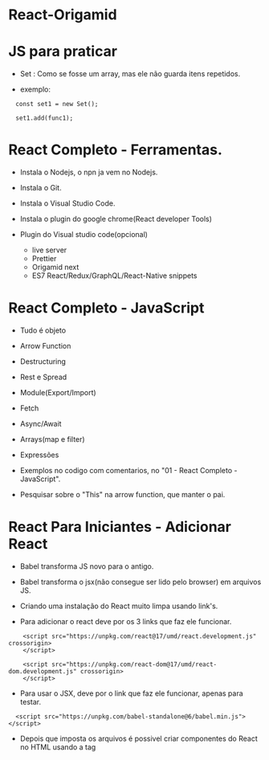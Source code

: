 # React-Origamid

# JS para praticar

  - Set : Como se fosse um array, mas ele não guarda itens repetidos.

  - exemplo:

  <blockquete>

      const set1 = new Set();

      set1.add(func1);

  </blockquete>

# React Completo - Ferramentas.

  - Instala o Nodejs, o npn ja vem no Nodejs.
  - Instala o Git.
  - Instala o Visual Studio Code.
  - Instala o plugin do google chrome(React developer Tools)

  - Plugin do Visual studio code(opcional)
    - live server
    - Prettier
    - Origamid next
    - ES7 React/Redux/GraphQL/React-Native snippets

# React Completo - JavaScript

 - Tudo é objeto
 - Arrow Function
 - Destructuring
 - Rest e Spread
 - Module(Export/Import)
 - Fetch
 - Async/Await
 - Arrays(map e filter)
 - Expressões

 - Exemplos no codigo com comentarios, no "01 - React Completo - JavaScript".

 - Pesquisar sobre o "This" na arrow function, que manter o pai.


# React Para Iniciantes - Adicionar React

 - Babel transforma JS novo para o antigo.

 - Babel transforma o jsx(não consegue ser lido pelo browser) em arquivos JS.

 - Criando uma instalação do React muito limpa usando link's.

 - Para adicionar o react deve por os 3 links que faz ele funcionar.

 <blockquete>

        <script src="https://unpkg.com/react@17/umd/react.development.js" crossorigin>
        </script>

        <script src="https://unpkg.com/react-dom@17/umd/react-dom.development.js" crossorigin>
        </script>

 </blockquete>

 - Para usar o JSX, deve por o link que faz ele funcionar, apenas para testar.

 <blockquete>

      <script src="https://unpkg.com/babel-standalone@6/babel.min.js"></script>

 </blockquete>

 - Depois que imposta os arquivos é possivel criar componentes do React no HTML usando a tag <script>.

 <blockquete>

    <div id="root">
      Exemplo 01
    </div>

    <script type="text/babel">
      
      //Componente de botão.
      function Button01() {
        const [total, setTotal] = React.useState(0);
        return <button onClick={() => setTotal(total + 1)}>Adicionar {total}</button>
      }

      // Componente principal
      function App(){

        return <div>
            <h1>Aplicativo React</h1>
            <Button01 />
            <Button01 />
          </div>;
      }

      ReactDOM.render(<App />, document.getElementById('root'));

    <script>

 </blockquete>

 - O "ReactDOM" usa o método "render" para renderizar o componente principal, no HTML que tem o id "root", isso funciona por causa do Babel.

 - Dentro do componente principal é chamado o componente Button01, que é um componente funcional.

# React Para Iniciantes - React Básico.

 - Testando a converção do babel nesse site:

  https://babeljs.io

 ### Colocando um component funcional dentro do outro.

 - Apenas chama a tag do componente existente.

<blockquete>

          class Button extends React.Component {
            render() {
              return <button className="btn">Comprar Agora</button>
            };
          }

          // Component Titulo
          const Titulo = () => {
            const numero = Math.random() * 1000;

            return <h1>Meu Titulo {numero}</h1>
          }

          // arrowFunction
          const App2 = () => {
            return <div>Meu App2

              <Titulo />
              <br />
              <Button />
              <br />
              <div>
                compre aqui também.(reultilizando o botão)
                <Button />
              </div>
            </div>
          }

</blockquete>

 ### Trabalhando com eventos.

 - Cria um component, dentro dele uma função que recebe evento.
 - Retorna uma div com botão que tem evento de "onClick".
 - E aplica dentro do evento com chaves, o nome da função.

<blockquete>

        const Produtos = () => {
          function handleClick(event) {
            alert('Comprou: ' + event.target.innerText);
          }

          return (
            <div>
              <button onClick={handleClick}>Camisa</button>
              <button onClick={handleClick}>Bermuda</button>
            </div>
          );
        };

        const Main2 = () => {
          return <div>

            <h3>React Evento</h3>
            <Produtos />

          </div>
        }

        ReactDOM.render(<Main2 />, document.getElementById('appEvent'));

</blockquete>

 ### Hooks

 - Sempre retorne algo, nem que seja null.
 - Bota os () no returne para poder quebrar linha.
 - Sempre tenha uma div pai para todos os elementos do DOM.

 - Tem que por a função "setContador" dentro de outra função, se não gera um loot infinito.
 - é preciso desestruturar o React.useState(0), para manipular os valores dele.

<blockquete>

      const Compras = () => {

          const [contador, setContador] = React.useState(0);
          function comprar() {
            setContador(contador + 1);
          }


          return (
            <div>
              <p>Total: {contador}</p>
              <p>Preço: R$ {contador * 250}</p>
              <button onClick={comprar}>Comprar</button>
            </div>
          )
      };


      const Main3 = () => {
        return <div>

          <h3>React Hook</h3>
          <Compras />

        </div>
      }

</blockquete>

# React Para Iniciantes - React vs JS puro

 - JS

<blockquete>

      <div id="app-javascript">
        <p>Total: <span id="total"></span></p>
        <p>Preço: R$ <span id="preco"></span></p>
        <button id="button">Comprar</button>
      </div>

      <script type="application/javascript">
        const button = document.getElementById('button');
        const total = document.getElementById('total');
        const preco = document.getElementById('preco');

        let contador = 1;

        function atualizarValores(contador) {
          total.innerText = contador;
          preco.innerText = contador * 250;
        }
        atualizarValores(contador);

        function handleClick() {
          contador = contador + 1;
          atualizarValores(contador + 1);
        }

        button.addEventListener('click', handleClick);
      </script>

</blockquete>

 - React

<blockquete>

      <div id="app-react"></div>

      <script type="text/babel">
        const Comprar = () => {
          const [contador, setContador] = React.useState(1);

          return (
            <div>
              <p>Total: {contador}</p>
              <p>Preço: R$ {contador * 250}</p>
              <button onClick={() => setContador(contador + 1)}>Comprar</button>
            </div>
          );
        };

        ReactDOM.render(<Comprar />, document.getElementById('app-react'));
      </script>

</blockquete>

# React Para Iniciantes - Ferramentas de Automação

 - Nunca que em uma aplicação de produção ira usar link do React nem do Babel.

 ### Bundle

  - Agrupa o codigo do aplicativo.
  - Permite definirmos os componentes em diferentes arquivos para melhor organização.
  - Facilita a importação de código externo e instalado via NPM
  - Outros tipos de Bundle: ESBuild, Rollup, Parcel, Turbopack, Webpack.
  - WebPack: https://webpack.js.org/, mais lento e mais famoso, o mais rapido é ESBuild.

 ### Transpiler
 
  - Transforma o JSX(return < div></ div>) em função de React(React.createElement()).
  - Transforma JavaScript novo 'const' em JavaScript antigo 'var'.
  - Babel, SWC, ESBuild.

 ### webpack Mínimo (instalando o basico para um projeto React)

  - Iniciar um pacote npm na pasta do seu aplicativo

<blockquete>

    npm init -y

</blockquete>

 - Depois disso cria um arquivo HTML, inicia a estrutura de html5.

<blockquete>

    <!DOCTYPE html>
    <html lang="pt-BR">
    <head>
        <meta charset="UTF-8">
        <meta name="viewport" content="width=device-width, initial-scale=1.0">
        <title>React</title>
    </head>
    <body>
        <div id="root">

        </div>
        <script src="/main.js"></script>
    </body>
    </html>

</blockquete>

 - Instala o ESBuild

<blockquete>

    npm install esbuild

</blockquete>

 - Cola os script no arquivo package.json.
 - OBS: o exemplo antigo é feito com webpack.

<blockquete>

    "scripts": {
    "start": "esbuild --bundle src/main.jsx --outfile=main.js --servedir=./ --watch",
    "build": "esbuild --bundle src/main.jsx --outfile=main.js"
    },

</blockquete>

 - Cria a pasta de entrada "src" e cria o arquivo main.js.
 - No arquivo main.js, bota um "console.log("teste");"
 - Pode testar usando o comando "npm start", consulta no caminho: "http://127.0.0.1:8000/".
 - Cria um arquivo chamado "somar.js". 

 - Executa o codigo "npm run build".
 - Ele gera um arquivo chamado main.js.

 ### Segundo teste o arquivo main é um "main.jsx".
  
  - Executa o npm run build.  

 ### Instalando o React e React-dom. 
 
<blockquete>

      npm install react react-dom

</blockquete>

 - No arquivo main.jsx, cole o codigo.

<blockquete>

    import ReactDOM from 'react-dom/client';
    import React from 'react';
    import App from './App';

    ReactDOM.createRoot(document.getElementById('root')).render(<App />);

</blockquete>

 - Cria o arquivo "App.jsx" e bota o conteudo:
 
<blockquete>

    import React from 'react';

    const App = () => {
      return <a href="https://www.origamid.com">Origamid</a>;
    };

    export default App;

</blockquete>

 - Inicie o desenvolvimento com:

<blockquete>

      npm start

</blockquete>

  - Crie a build final com

<blockquete>

      npm run build
      
</blockquete>


 - OBS: Essa forma é limpa, porem estária faltand outras configurações que daria muito trabalho.


# React Para Iniciantes - Ferramenta Front End (A melhor forma de criar um projeto React)[Vite].

  - Vite: Cria um ambiente de desenvolvimento já configurado e otimizado para a criação de aplicativos com React.
  - OBS: muito melhor que "npx create-react-app", "npx create-react-app" usa webpack que é muito lento.
  - https://vitejs.dev/
  - Na pasta que deseja instalar:
  
<blockquete>

    npm create vite@latest .
    npm install
      
</blockquete>

 - Inicia o desenvolvimento

<blockquete>

    npm run dev

</blockquete>

 - Cria a build final

<blockquete>

    npm run build

</blockquete>

 - Arquivos minimos necessario:

 - https://www.origamid.com/slide/react-completo/#/0205-ferramenta-front-end/3

# React Para Iniciantes - Ambiente Curso

 - remove os arquivos que não for usar, deixa apenas o index.js e App.js

 - na pasta public, no arquivo index.html, bota um css.

<blockquete>

    https://www.origamid.com/slide/react-completo/#/0206-ambiente-do-curso/3

</blockquete>

 - O modo estrito do React permite pegarmos alguns bugs no desenvolvimento.
 
<blockquete>

    ReactDOM.createRoot(document.getElementById('root')).render(
      <React.StrictMode>
        <App />
      </React.StrictMode>,
    );

</blockquete>

 - Durante o curso você verá eu utilizando .js em arquivos jsx, o create-react-app permitia isso, porém o Vite não permite.

 - Então todo arquivo novo que você criar, use .jsx.

 - index.js > main.jsx

# React Para Iniciantes - JSX 1

 - Siginificado: Java script estendio, ou js XML, da novas funcionabilidade, permite usado o html ou xml no js, depois o babel converte para função js.

 - Exemplo: https://www.origamid.com/slide/react-completo/#/0207-jsx/1

 - Atributos: 
  - No HTML do React, o nome "class" é trocado para "className" para fazer referencia ao atributo class de css.
  - E o nome "for" foi trocado para "htmlFor".
  - Podemos envolver o nosso DOM no <React.Fragment>, ao inves de por em uma div.
  - ou está usando o "<></>", também é aceito para envolver o DOM.
  - camelCase nos atributos com nomes compostos do HTML do React.

 ### Funções no JS no HTML.

 - Exemplos:

<blockquete>

        import React from 'react';

        const App = () => {
          const nome = 'Lincoln';
          const ativo = false;
          const random = Math.random();
          const titulo = <h1>Esse é um titulo</h1>;

          function mostrarNome(param) {
            return 'Executando uma função: ' + param;
          }

          const carro = {
            marca: 'Ford',
            rodas: '4',
          };

          const estiloH1 = {
            color: 'blue',
            fontSize: '20px',
            fontFamily: 'Helvetica',
          };

          return (
            <>
              {titulo}
              <label htmlFor="nome">Nome</label>
              <input type="text" id="nome" />
              <p>{nome}</p>
              <p>numero aleatorio, vezes dois, dividido por um: {(random * 2) / 1}</p>
              <div className={ativo ? 'ativo' : 'inativo'}>Exibir</div>
              <br />

              <p>{mostrarNome('Parametro')}</p>

              <p>Função Js: {new Date().getFullYear()}</p>

              <p>Objeto: {carro.marca}</p>
              <p>{carro.rodas}</p>

              <h1 style={estiloH1}>Empresa</h1>
              <p style={{ color: 'green' }}>Sempre aberta</p>
            </>
          );
        };

        export default App;

</blockquete>

# React Para Iniciantes - JSX 2 (Rodando no 06 - React Para Iniciantes)[Exercicio]

- O JSX irá listar cada um dos itens da array. Ele não irá separar ou colocar vírgula, é você que deve modificar a array para o resultado desejado.

- Cada item do array precisa de uma key.

- o Map ajuda muito a trabalhar com array no JSX

- exemplo:

<blockquete>

      const JsxArray = () => {
        const produtos = ['Notebook', 'Smartphone', 'Tablet'];

        const livros = [
          { nome: 'A Game of Thrones', ano: 1996 },
          { nome: 'A Clash of Kings', ano: 1998 },
          { nome: 'A Storm of Swords', ano: 2000 },
        ];

        const produtosEX = [
          {
            id: 1,
            nome: 'Smartphone',
            preco: 'R$ 2000',
            cores: ['#29d8d5', '#252a34', '#fc3766'],
          },
          {
            id: 2,
            nome: 'Notebook',
            preco: 'R$ 3000',
            cores: ['#ffd045', '#d4394b', '#f37c59'],
          },
          {
            id: 3,
            nome: 'Tablet',
            preco: 'R$ 1500',
            cores: ['#365069', '#47c1c8', '#f95786'],
          },
        ];

        const mario = {
          cliente: 'Mario',
          idade: 31,
          compras: [
            { nome: 'Notebook', preco: 'R$ 2500' },
            { nome: 'Geladeira', preco: 'R$ 3000' },
            { nome: 'smarthphone', preco: 'R$ 1500' },
            { nome: 'Guitarra', preco: 'R$ 3500' },
          ],
          ativa: false,
        };
        const karina = {
          cliente: 'Karina',
          idade: 22,
          compras: [
            { nome: 'Notebook', preco: 'R$ 2500' },
            { nome: 'Geladeira', preco: 'R$ 3000' },
          ],
          ativa: true,
        };

        const dados = mario;
        const total = dados.compras
          .map((item) => Number(item.preco.replace('R$ ', '')))
          .reduce((a, b) => a + b);

        return (
          <>
            <h1> Estudo dos Array no JSX </h1>
            <p>{produtos}</p>

            <h4>Tratando o array com .map()</h4>
            <ul>
              {produtos.map((p) => (
                <li key={p}>{p}</li>
              ))}
            </ul>
            <br />
            <h4>Tratando array de objetos</h4>
            <ul>
              {livros
                .filter((livro) => livro.ano >= 1998)
                .map((livro) => (
                  <li key={livro.nome}>
                    {livro.nome}, {livro.ano}
                  </li>
                ))}
            </ul>
            <br />
            <h4>Exercicio</h4>
            <ul>
              {produtosEX
                .filter((p) => Number(p.preco.replace('R$ ', '')) > 1500)
                .map((p) => (
                  <div key={p.id}>
                    <h3>Item:{p.nome}</h3>
                    <p>Preço:{p.preco}</p>
                    <ul>
                      {p.cores.map((cor) => (
                        <li
                          key={cor}
                          style={{ backgroundColor: cor, color: 'white' }}
                        >
                          {cor}
                        </li>
                      ))}
                    </ul>
                  </div>
                ))}
            </ul>
            <br />
            <h4>Exercicio2</h4>
            <div>
              <p>Nome: {dados.cliente}</p>
              <p>Idade: {dados.idade}</p>
              <p>
                Sitação:{' '}
                <span style={{ color: dados.ativa ? 'green' : 'red' }}>
                  {dados.ativa ? 'Ativa' : 'Inativa'}
                </span>
              </p>
              <p>Total: R$ {total}</p>
              {total > 10000 && <p>'Você está gastando muito'</p>}
            </div>
          </>
        );
      };

</blockquete>

 - map: transforma uma lista em outra coisa.
 - Number: converte o tipo string no tipo numero.
 - replace: troca o primeiro valor, pelo segundo valor.
 - reduce: passa um callback(uma função), com 2 parametros, o valor anterior, e o valor atual, e executa calculo com eles.
 - Pode usar o && no lugar do ternario caso queira exibir uma string dinamicamente.

# React Para Iniciantes - JSX Arrays 1

 - O JSX irá listar cada um dos itens da array. Ele não irá separar ou colocar vírgula, é você que deve modificar a array para o resultado desejado.

<blockquete>

    const App = () => {
      const produtos = ['Notebook', 'Smartphone', 'Tablet'];

      return <p>{produtos}</p>;
    };

</blockquete>

 - O JSX necessita de uma key única para cada elemento da Array. https://reactjs.org/docs/lists-and-keys.html

<blockquete>

    const App = () => {
      const empresas = [<li key="e1">Apple</li>, <li key="e2">Google</li>];

      return <ul>{empresas}</ul>;
    };

</blockquete>

 - Map: É comum usarmos o map direto na array como uma expressão, retornando um elemento para cada item novo da Array.
 
<blockquete>

    const App = () => {
      const filmes = ['Before Sunrise', 'Before Sunset', 'Before Midnight'];

      return (
        <ul>
          {filmes.map((filme) => (
            <li key={filme}>{filme}</li>
          ))}
        </ul>
      );
    };

</blockquete>

 - Array de Objetos

<blockquete>

    const App = () => {
      const livros = [
        { nome: 'A Game of Thrones', ano: 1996 },
        { nome: 'A Clash of Kings', ano: 1998 },
        { nome: 'A Storm of Swords', ano: 2000 },
      ];

      return (
        <ul>
          {livros
            .filter((livro) => livro.ano >= 1998)
            .map((livro) => (
              <li key={livro.nome}>
                {livro.nome}, {livro.ano}
              </li>
            ))}
        </ul>
      );
    };
    
</blockquete>

- Pode desestruturar o objeto, ficaria assim:

<blockquete>

    <ul>
        {livros
          .filter((livro) => livro.ano >= 1998)
          .map(({nome, ano}) => (
          <li key={nome}>
            {nome}, {ano}
          </li>
        ))}
    </ul>

</blockquete>

 - Exercicio:

<blockquete>

      const produtos = [
        {
          id: 1,
          nome: 'Smartphone',
          preco: 'R$ 2000',
          cores: ['#29d8d5', '#252a34', '#fc3766'],
        },
        {
          id: 2,
          nome: 'Notebook',
          preco: 'R$ 3000',
          cores: ['#ffd045', '#d4394b', '#f37c59'],
        },
        {
          id: 3,
          nome: 'Tablet',
          preco: 'R$ 1500',
          cores: ['#365069', '#47c1c8', '#f95786'],
        },
      ];

      const App = () => {
        return (
          <section>
            {produtos
              .filter((produto) => Number(produto.preco.replace('R$ ', '')) > 1500)
              .map((produto) => (
                <div key={produto.id}>
                  <h1>{produto.nome}</h1>
                  <p>Preço: {produto.preco}</p>
                  <ul>
                    {produto.cores.map((cor) => (
                      <li key={cor} style={{ backgroundColor: cor, color: 'white' }}>
                        {cor}
                      </li>
                    ))}
                  </ul>
                </div>
              ))}
          </section>
        );
      };

</blockquete>

# React Para Iniciantes - Eventos

 - Guardar o estado do DOM não é o mais indicado, veremos mais tarde como fazer isso com Hooks.

 - Eventos no window/document ou qualquer elemento fora do React, devem ser adicionados com JavaScript normalmente, usando o addEventListener.

 - Esse tipo de evento será adicionado com o hook useEffect.]

 - Lista de eventos: https://reactjs.org/docs/events.html


 - Podemos atribuir eventos diretamente aos elementos JSX como um atributo. Os eventos são sintáticos, ou seja, são criados pelo próprio React porém seguindo as especificações da W3C (e funcionam igualmente nos diversos browsers que o React suporta).

<blockquete>

    const App = () => {
      function handleClick(event) {
        alert('Comprou: ' + event.target.innerText);
      }

      return (
        <div>
          <button onClick={handleClick}>Camisa</button>
          <button onClick={handleClick}>Bermuda</button>
        </div>
      );
    };

</blockquete>

 - Eventos no window/document ou qualquer elemento fora do React, devem ser adicionados com JavaScript normalmente, usando o addEventListener.

<blockquete>

      const App = () => {
        function handleScroll(event) {
          console.log(event);
        }
        window.addEventListener('scroll', handleScroll);

        return <div style={{ height: '200vw' }}>Div</div>;
      };

</blockquete>


# React Para Iniciantes - Componentes

 - O ideal é dividir o aplicativo em pequenos componentes para facilitar a manutenção do mesmo. Iremos trabalhar durante o curso com os chamos componentes funcionais.

 - Não existe limite para a composição de componentes, eles podem ser desde componentes gerais como Header e Footer, até micro componentes como Input e Button.

 - Um componente deve sempre retornar algo. O retorno pode ser qualquer tipo de dado aceitado pelo JSX (string, array, um elemento JSX, null e etc).

 - Um componente deve sempre retornar um elemento único no return. Caso você deseje retornar mais de um elemento, envolva os mesmos em uma div ou dentro do <React.Fragment></React.Fragment> ou <></>

# React Para Iniciantes - Propriedades

 - Assim como uma função pode receber argumentos, podemos também passar argumentos aos componentes. Esses são conhecidos como propriedades ou props.
 
<blockquete>

      const Titulo = (props) => {
        return <h1>{props.texto}</h1>;
      };

      const App = () => {
        return (
          <section>
            <Titulo texto="Meu Primeiro Título" />
            <Titulo texto="Meu Segundo Título" />
          </section>
        );
      };

</blockquete>

 - Podemos passar quantas propriedades quisermos.

<blockquete>

      const Titulo = ({ cor, texto }) => {
        return <h1 style={{ color: cor }}>{texto}</h1>;
      };

      const App = () => {
        return (
          <section>
            <Titulo texto="Meu Primeiro Título" cor="blue" />
            <Titulo texto="Meu Segundo Título" cor="red" />
          </section>
        );
      };

</blockquete>

 - É comum desestruturarmos as propriedades.

<blockquete>

    const Titulo = ({ cor, texto }) => {
      return <h1 style={{ color: cor }}>{texto}</h1>;
    };

    const App = () => {
      return (
        <section>
          <Titulo texto="Meu Primeiro Título" cor="blue" />
          <Titulo texto="Meu Segundo Título" cor="red" />
        </section>
      );
    };

</blockquete>

 - Se utilizarmos o componente abrindo e fechando o mesmo, o conteúdo interno deste será acessado através da propriedade children.

<blockquete>

    const Titulo = (props) => {
      return <h1>{props.children}</h1>;
    };

    const App = () => {
      return (
        <section>
          <Titulo>Meu Primeiro Título</Titulo>
          <Titulo>
            <p>Título 2</p>
            <p>Título 3</p>
          </Titulo>
        </section>
      );
    };

</blockquete>

 - Usamos o rest e spread quando não sabemos todas as propriedades que um componente pode receber.

 - O que não foi difinido ele joga a propriedade naturalmente, usando o "...props".

<blockquete>

    import React from 'react';

    const Input = ({ label, id, ...props }) => {
      return (
        <div>
          <label htmlFor={id}>{label}</label>
          <input id={id} type="text" {...props} />
        </div>
      );
    };

    export default Input;

</blockquete>

 - Na chamada do component, caso passe um type diferente, ele vai sobre escrever o type definido no componente.
 
<blockquete>

    <Input id="senha" type="password" label="Senha" />

</blockquete>

 - pode passar qualquer tipo de dados.

 ### O desafio está no projeto "10 - React Para Iniciantes - Propriedades"


# React Hooks - useState

 - Estado: O estado de uma aplicação representa as características dela naquele momento. Por exemplo: os dados do usuário foram carregados, o botão está ativo, o usuário está na página de contato e etc.

 - Hooks: Os Hooks são funções especiais do React que permitem controlarmos o estado e o ciclo de vida de componentes
 funcionais. Isso antes só era possível com classes.
 
<blockquete>

      const App = () => {
        const [ativo, setAtivo] = React.useState(true);

        return (
          <button onClick={() => setAtivo(!ativo)}>
            {ativo ? 'Botão Ativo' : 'Botão Inativo'}
          </button>
        );
      };

</blockquete>

 - React.useState: O useState é uma função que retorna uma Array com 2 valores. O primeiro valor guarda o dado do estado atual, pode ser qualquer tipo de dado como strings, arrays, números, boolean, null, undefined e objetos. O segundo valor é uma função que pode ser utilizada para modificarmos o estado do primeiro valor.

 - Quando a função de modificação do estado é ativada, todos os componentes que dependerem do estado, serão renderizados novamente e os seus filhos também. É isso que garante a reatividade de componentes funcionais no React.

 - Múltiplos Estados: Não existem limites para o uso do useState, podemos definir diversos no mesmo componente.

<blockquete>

    const App = () => {
      const [modal, setModal] = React.useState(false);
      const [ativo, setAtivo] = React.useState(false);
      const [dados, setDados] = React.useState({ nome: '', idade: '' });

      return (
        <div>
          <Modal modal={modal} setModal={setModal} />
          <ButtonModal setModal={setModal} />
        </div>
      );
    };

    export default App;

</blockquete>

 - Props: Podemos passar o estado e a função de modificação como propriedades para outros elementos.

<blockquete>

      const App = () => {
        const [modal, setModal] = React.useState(false);

        return (
          <div>
            <Modal modal={modal} setModal={setModal} />
            <ButtonModal setModal={setModal} />
          </div>
        );
      };

      export default App;

</blockquete>


<blockquete>

    const ButtonModal = ({ setModal }) => {
      return <button onClick={() => setModal(true)}>Abrir Modal</button>;
    };

    export default ButtonModal;

</blockquete>

<blockquete>

    const Modal = ({ modal, setModal }) => {
      if (modal === true)
        return (
          <div>
            Esse é um modal. <button onClick={() => setModal(false)}>Fechar</button>
          </div>
        );
      return null;
    };

    export default Modal;

</blockquete>

 - Reatividade: Não modifique o estado diretamente. Utilize sempre a função de atualização do estado, pois ela que garante a reatividade dos componentes.

<blockquete>

      const App = () => {
        const [items, setItems] = React.useState(['Item 1', 'Item 2']);

        function handleClick() {
          // Errado. Modifique o estado apenas com a função de atualização (setItems)
          items.push('Novo Item');
        }

        function handleClickReativo() {
          // Correto. Eu desestruturo a array atual, criando uma nova e adiciono um novo elemento
          setItems([...items, 'Novo Item']);
        }

        return (
          <>
            {items.map((item, i) => (
              <li key={i}>{item}</li>
            ))}
            <button onClick={handleClick}>Adicionar Item</button>
            <button onClick={handleClickReativo}>Adicionar Reativo</button>
          </>
        );
      };

</blockquete>

 - Callback: Podemos passar uma função de callback para atualizar o estado. A função de callback recebe um parâmetro que representa o valor anterior e irá modificar o estado para o valor que for retonado na função.

 - Passa o método setModal como parametro para outro component, esse component atualiza o status usando o método.

<blockquete>

    const App = () => {
      const [ativo, setAtivo] = React.useState(true);

      function handleClick() {
        // usando um callback
        setAtivo((anterior) => !anterior);
      }

      return (
        <button onClick={handleClick}>
          {ativo ? 'Está Ativo' : 'Está Inativo'}
        </button>
      );
    };

</blockquete>

 - Não é passado a propriedade no handleClick(), mas como está sendo usado um callback(um método por parametro, ele capitura o valor automaticamente).

 - Callback Valor Inicial: A definição do estado inicial também pode ser feita com um callback.

<blockquete>

      const App = () => {
        // Callback no estado inicial, só será executado na criação do componente
        const [ativo, setAtivo] = React.useState(() => {
          const ativoLocal = window.localStorage.getItem('ativo');
          return ativoLocal;
        });

        function handleClick() {
          setAtivo((anterior) => !anterior);
        }

        return (
          <button onClick={handleClick}>
            {ativo ? 'Está Ativo' : 'Está Inativo'}
          </button>
        );
      };

</blockquete>

 - React.StrictMode : O modo estrito invoca duas vezes a renderização do componente, quando o estado é atualizado. Assim é possível identificarmos funções com efeitos coláterais (side effects) e eliminarmos as mesmas.

 - Funções com efeitos coláterais são aquelas que modificam estados que estão fora das mesmas.

# React Hooks - Teste de Hook

 - O "StrictMode" duplica as chamada, para evitar que aconteça um efeito colateral.

 - O que causa efeito colateral é por uma chamada de uma função, dentro de outra função.

 - É sempre bom por os métodos set um abaixo do outro.

# React Hooks - useEffect

 - useEffect: Todo componente possui um ciclo de vida. Os principais momentos acontecem quando o componente é renderizado, atualizado ou destruído. Com o React.useEffect() podemos definir um callback que irá ser executado durante certos momentos do ciclo de vida do componente.

 - Array de Dependências: No useEffect podemos definir dois argumentos, o primeiro é a função de callback que será executada, o segundo é uma array com uma lista de dependências. A lista de dependências serve para informarmos quando o efeito deve ocorrer.

<blockquete>

      const App = () => {
        const [contar, setContar] = React.useState(0);

        // Uma Array vazia indica que o efeito não possui nenhum dependência,
        // assim o mesmo só irá ocorrer quando o componente é renderizado inicialmente (montado)
        // O efeito ocorre logo após a renderização do mesmo

        React.useEffect(() => {
          console.log('Apenas quando renderiza');
        }, []);

        // Antes de renderizar e toda vez que atualizar o componente
        console.log('Sempre ocorre, mas antes do useEffect');

        // Agora a dependência está no estado contar,
        // assim sempre que contar for atualizar este efeito será ativado

        React.useEffect(() => {
          console.log('Toda vez que atualiza o contar');
        }, [contar]);

        return <button onClick={() => setContar(contar + 1)}>{contar}</button>;
      };

</blockquete>

 - Dependências Obrigatórias: Se utilizarmos o valor de um hook ou propriedade dentro de um efeito, ele irá indicar a necessidade de definirmos o mesmo como uma dependência na array.

<blockquete>

      const App = () => {
        const [contar, setContar] = React.useState(0);

        const titulo = 'Clicou ';

        React.useEffect(() => {
          document.title = titulo + contar;
          // O ESLint irá indicar que você possui uma dependência não declarada (contar)
        }, []);

        return <button onClick={() => setContar(contar + 1)}>{contar}</button>;
      };

</blockquete>

 - Componente Montou: O useEffect será especialmente utilizado quando precisamos definir um efeito que deve ocorrer uma vez apenas, como o fetch de dados no servidor por exemplo.

 ### Sempre por a dependencia vazia se não, fica chamando varias vezes.

<blockquete>

      const App = () => {
        const [contar, setContar] = React.useState(0);
        const [dados, setDados] = React.useState(null);

        React.useEffect(() => {
          // se o fetch estivesse fora do useEffect, toda vez que o componente
          // fosse atualizado, o mesmo seria executado
          fetch('https://ranekapi.origamid.dev/json/api/produto/notebook')
            .then((response) => response.json())
            .then((json) => setDados(json));
        }, []);

        return (
          <div>
            {dados && (
              <div>
                <h1>{dados.nome}</h1>
                <p>R$ {dados.preco * contar}</p>
              </div>
            )}
            <button onClick={() => setContar(contar + 1)}>{contar}</button>
          </div>
        );
      };

</blockquete>

 - Múltiplos Efeitos: Podemos ter diversos useEffect no nosso código. O ideal é separarmos efeitos diferentes em useEffect diferentes.

<blockquete>

      const App = () => {
        const [contar, setContar] = React.useState(0);
        const [modal, setModal] = React.useState(false);

        React.useEffect(() => {
          document.title = 'Total ' + contar;
        }, [contar]);

        React.useEffect(() => {
          setContar(0);
        }, [modal]);

        return (
          <div>
            {modal && <p>Meu Modal</p>}
            <button onClick={() => setModal(!modal)}>Modal</button>
            <hr />
            <button onClick={() => setContar(contar + 1)}>{contar}</button>
          </div>
        );
      };

</blockquete>

 - Antes de Desmontar: As vezes precisamos executar um efeito sempre que um componente for desmontado. Para isso utilizamos um callback no retorno do callback do efeito.

 ### Pode passar um callback como retorno dentro da primeira função do useEffect, é executado quando o elemento elemento sai da tela.

<blockquete>

    const Produto = () => {
      // Utilizamos o useEffect para adicionarmos eventos direto ao DOM
      React.useEffect(() => {
        function handleScroll(event) {
          console.log(event);
        }
        window.addEventListener('scroll', handleScroll);
        // Limpa o evento quando o elemento é removido do DOM.
        return () => {
          window.removeEventListener('scroll', handleScroll);
        };
      }, []);

      return <p style={{ height: '200vh' }}>Produto</p>;
    };

</blockquete>

 ### OBS: sempre use um ternario para exibir dados!

<blockquete>

      const App = () => {
        const [ativo, setAtivo] = React.useState(false);

        return (
          <div>
            <p>Meu App</p>
            <button onClick={() => setAtivo(!ativo)}>Abrir</button>
            {ativo && <Produto />}
          </div>
        );
      };
      
</blockquete>


# React Hooks - useRef

 - Retorna um objeto com a propriedade current. Esse objeto pode ser utilizado para guardarmos valores que irão persistir durante todo o ciclo de vida do elemento. Geralmente usamos o mesmo para nos referirmos a um elemento do DOM, sem precisarmos utilizar o querySelector ou similar.

 - Processo:

 - 1° Deve declarar uma const recebendo o "React.useRef()".
 - 2° Essa consta faz referencia a algum DOM.
 - 3° Pode usar a propriedade current para recuperar a referencia do DOM.

<blockquete>

      const App = () => {
        const video = React.useRef();

        React.useEffect(() => {
          console.log(video.current);
        }, []);

        return <video ref={video}></video>;
      };

</blockquete>

 - focus(): É comum utilizarmos em formulários, quando precisamos de uma referência do elemento para colocarmos o mesmo em foco.

<blockquete>

      const App = () => {
        const [comentarios, setComentarios] = React.useState([]);
        const [input, setInput] = React.useState('');
        const inputElement = React.useRef();

        function handleClick() {
          setComentarios((comentarios) => [...comentarios, input]);
          setInput('');
          inputElement.current.focus();
        }

        return (
          <div>
            <ul>
              {comentarios.map((comentario) => (
                <li key={comentario}>{comentario}</li>
              ))}
            </ul>
            <input
              type="text"
              value={input}
              ref={inputElement}
              onChange={({ target }) => setInput(target.value)}
            />
            <br />
            <button onClick={handleClick}>Enviar</button>
          </div>
        );
      };

</blockquete>

 - Referência : O seu uso não é restrito a elementos do dom. Podemos utilizar também para guardarmos a referência de qualquer valor, como de um setTimeout por exemplo.

<blockquete>

      const App = () => {
        const [contar, setContar] = React.useState(0);
        const [notificacao, setNotificacao] = React.useState(null);
        const timeoutRef = React.useRef();

        function handleClick() {
          setNotificacao('Obrigado por comprar');
          clearTimeout(timeoutRef.current);
          timeoutRef.current = setTimeout(() => {
            setNotificacao(null);
          }, 1000);
          setContar(contar + 1);
        }

        return (
          <div>
            <p>{notificacao}</p>
            <button onClick={handleClick}>{contar}</button>
          </div>
        );
      };

</blockquete>

### descobrir depois outras formas de usar o REF, outras propriedades que pode ser manipulada.


# React Hooks - useMemo

- performance.now(): informa o tempo que foi usado em milesegundos.

- useMemo: Guarda um valor ou calculo e executa apenas uma vez,
  é bom usar em calculos do JS pesados.

<blockquete>

      import React, { useState } from 'react';

      function operacaoLenta() {
      let c;
      for (let i = 0; i < 100000000; i++) {
      c = i + i / 10;
      }
      return c;
      }

      export const UseMemoTeste = () => {
      const [contar, setContar] = useState(0);

      const t1 = performance.now();
      const valor = operacaoLenta();
      console.log(performance.now() - t1);

      return <button onClick={() => setContar(contar + 1)}>{contar}</button>;
      };

</blockquete>

- Usando o useMemo, para deixar mais rapido.

<blockquete>

    import React, { useState, useMemo } from 'react';

    function operacaoLenta() {
    let c;
    for (let i = 0; i < 100000000; i++) {
    c = i + i / 10;
    }
    return c;
    }

    export const UseMemoTeste = () => {
    const [contar, setContar] = useState(0);

    const t1 = performance.now();
    const valor = useMemo(() => operacaoLenta(), []);
    //console.log(valor);
    console.log(performance.now() - t1);

    return <button onClick={() => setContar(contar + 1)}>{contar}</button>;

};

</blockquete>

#useCallback

- Permite definirmos um callback e uma lista de dependências do callback.
  Esse callback só será recriado se essa lista de dependências for modificada,
  caso contrário ele não irá recriar o callback.

- Diferente da função que cria no botão, o useCallback constroi apenas uma vez a função
  na hora.

<blockquete>

      import React, { useState } from 'react';

      export const UseCallback = () => {
        const [contar, setContar] = useState(0);

        const handleClick = () => {
        setContar(contar + 1);
        };

        return (
        <>
        <button onClick={handleClick}>{contar}</button>
        </>
        );
      };

</blockquete>

- Como fica usando useCallback.

<blockquete>

      import React, { useState, useCallback } from 'react';

      export const UseCallback = () => {
        const [contar, setContar] = useState(0);

        const handleClick = useCallback(() => {
          setContar((contar2) => contar2 + 1);
        }, []);

        return (
          <>
            <h1>useCallback</h1>
            <button onClick={handleClick}>{contar}</button>
          </>
        );
      };

</blockquete>

- Teste do useCallback

<blockquete>

      import React, { useState, useCallback } from 'react';

      const set1 = new Set();
      const set2 = new Set();

      export const Usecallbacktestefilho = () => {
      const func1 = () => {
      console.log('Teste');
      };

      const func2 = useCallback(() => {
      console.log('Teste - com useCallback');
      }, []);

      set1.add(func1);
      set2.add(func2);

      console.log('Set1:', set1);
      console.log('Set2 - useCallback:', set2);
      console.log('------');

      return (
      <div>
      <h4>Filho:</h4>
      <p onClick={func1}>Produto 1</p>
      <p onClick={func2}>Produto 2</p>
      </div>
      );
      };

      export const Usecallbacktestepai = () => {
      const [contar, setContar] = useState(0);

      return (
      <div>
      <h1>Teste do callback: Mostra que não muda o desenpenho</h1>
      <Usecallbacktestefilho />
      <h4>Pai</h4>
      <button onClick={() => setContar(contar + 1)}>{contar}</button>
      </div>
      );
      };

</blockquete>

#UseContext

- Uma forma de passar dados de um component para o outro, de forma mais dinamica,
  sem usar o props.

- Primeiro deve criar um component ~GlobalContext~ que vai ter o createContex() !

- Nele vai ter toda a regra dos dados que vai ser passado.

<blockquete>

    import React from 'react';

    export const GlobalContext = React.createContext();

    //Provider
    export const GlobalStorage = ({ children }) => {
      const [dados, setDados] = React.useState(null);

      //Buscando os produtos
      React.useEffect(() => {
        fetch('https://ranekapi.origamid.dev/json/api/produto/')
          .then((response) => response.json())
          .then((json) => setDados(json));
      }, []);

      function limparDados() {
        setDados(null);
      }

      return (
        <GlobalContext.Provider value={{ dados, limparDados }}>
          {children}
        </GlobalContext.Provider>
      );
    };

</blockquete>
 
- Depois cria o component filho, que vai receber os dados, nesse caso foi criado o component produto e limpar.

- produto recebe os dados e limpar recebe um botao que limpa os dados.

<blockquete>

    import React from 'react';
    import { GlobalContext } from '../../src/GlobalContext/index';

    const Produto = () => {
      const { dados } = React.useContext(GlobalContext);
      //debugger;

      if (dados === null) return null;

      return (
        <div>
          <ul>
            Produto:{''}
            {dados.map((produto) => (
              <li key={produto.id}>{produto.nome}</li>
            ))}
          </ul>
        </div>
      );
    };

    export default Produto;

</blockquete>

- component limpar

<blockquete>

    import React from 'react';
    import { GlobalContext } from '../GlobalContext';

    const Limpar = () => {
      const { limparDados } = React.useContext(GlobalContext);
      return <button onClick={limparDados}>Limpar</button>;
    };

    export default Limpar;

</blockquete>

- No component APP, deve ser chamado os component, botando o filho dentro do pai.

<blockquete>

    import './App.css';
    import { GlobalStorage } from './GlobalContext/index';
    import Produto from './Produto/index';
    import Limpar from './Limpar';

    function App() {
      return (
        <div className="App">
          <GlobalStorage>
            <Produto />
            <Limpar />
          </GlobalStorage>
        </div>
      );
    }

    export default App;

</blockquete>

# React Hooks - Custom Hooks

- Como criar um hook personalizado, ele retorna um array de valores, e não retorna elementos.

- [cuidado] No localStorage so se salva string!

- Vai ser criado um hook personalizado para guardar valores no localStorage!.

- O valor iniciar, é definido com uma verificação, se existe o valor no localStorage ou não.

- Cria um efeito para quando valor for modificado, trocar o valor no useState.

<blockquete>

    import React, { useState } from 'react';

    const useLocalStorage = (key, inicial) => {
      const [state, setState] = useState(() => {
        const local = window.localStorage.getItem(key);

        return local ? local : inicial;
      });


      useEffect(() => {
        window.localStorage.setItem(key, state);
      }, [state, key]);

      return [state, setState];
    };
    export default useLocalStorage;

</blockquete>

- Usando o "useLocalStorage"!

<blockquete>

    import './App.css';
    import React from 'react';
    import useLocalStorage from './useLocalStorage';

    function App() {
      const [produto, setProduto] = useLocalStorage('produto', '');

      function handleClick({ target }) {
        setProduto(target.innerText);
      }

      return (
        <div>
          <p>Produto preferido: {produto}</p>
          <button onClick={handleClick}>notebook</button>
          <button onClick={handleClick}>smartphone</button>
        </div>
      );
    }

    export default App;

</blockquete>

- OBS: Para tratar erro de funções asyncornas, se usa TRY E CATCH.

- É possivel descontruir request asyncrinas, porem antes deve ser definido.

# React Hooks - Custom Hooks 2

- Criando um hook personalizado que faz request no banco.

<blockquete>

      import React, { useState } from 'react';

      const useFetch = () => {
        const [data, setData] = useState(null);
        const [error, setError] = useState(null);
        const [loading, setLoading] = useState(null);

        // criar uma função para poder usar na hora que quiser!
        // O uso perfeito do "useCallback"
        const request = React.useCallback(async (url, options) => {
          let response;
          let json;
          try {
            setError(null);
            setLoading(true);
            response = await fetch(url, options);
            json = await response.json();
            //TODO - explica depois como se trata um retorno errado.
            setLoading(false);
          } catch (erro) {
            json = null;
            setError('erro');
          } finally {
            setData(json);
            setLoading(false);

            //retorna para o component ter acesso
            return { response, json };
          }
        }, []);

        // Retorna como objeto para não precisar desestruturar
        // e pode pegar na orem que desejar.
        return { data, error, loading, request };
      };
      export default useFetch;

</blockquete>

- Como o hook personalizado que faz request é chamado.

<blockquete>

    import './App.css';
    import React, { useEffect } from 'react';
    import useLocalStorage from './useLocalStorage';
    import useFetch from './useFetch';

    function App() {
      const [produto, setProduto] = useLocalStorage('produto', '');
      const { request, data, loading, error } = useFetch();

      useEffect(() => {
        async function fetchData() {
          const { response, json } = await request(
            'https://ranekapi.origamid.dev/json/api/produto',
          );
          console.log(response, json);
        }
        fetchData();
      }, [request]);

      function handleClick({ target }) {
        setProduto(target.innerText);
      }
      if (error) return <p>{error}</p>;
      if (loading) return <p>Carregando...</p>;
      if (data)
        return (
          <div>
            <p>Produto preferido: {produto}</p>
            <button onClick={handleClick}>notebook</button>
            <button onClick={handleClick}>smartphone</button>
            <br />

            {data.map((produto) => (
              <div key={produto.id}>
                <h1>{produto.nome}</h1>
              </div>
            ))}
          </div>
        );
      else return null;
    }

    export default App;

</blockquete>

# React Hooks - Regras - codigo que retorna erros.

- useEffect não pode ser usado dentro de uma confição.

- Não pode usar o useEffect dentro de uma função.

- Não pode usar useEffect dentro de um For ou algum loop.

- Só pode usar hook dentro de component ou customHook.

- Pode transformar uma função em customHook apenas botando
  o termo "use" na frente do nome da funcao!

# Form

### Input

- preventDefault() irá prevenir o comportamento padrão, que seria de atualizar a página, enviando uma requisição para o que estiver em

- Não precisa por o evento de submit dentro do botão, ele pode ficar no formulario.

- Para multiplos campos, existe 2 formas.

  - 1: Criando varios "useState" para cada campo.
  - 2: Criando um objeto com varias propriedades,
    representando cada campos..

- Desestrutura os valores anteriores e passa os valores novos.
- Precisa informar o id alem do value.

-Exemplo:

<blockquete>

          import React, { useState } from 'react';

          function App() {
            // const [nome, setNome] = useState('');
            const [form, setForm] = useState({
              nome: '',
              email: '',
            });

            //
            function handleSubmit(event) {
              event.preventDefault();
              console.log(event);
            }

            // Desestrutura os valores anteriores e passa os valores novos.
            // Precisa informar o id alem do value.
            function handleChange({ target }) {
              const { id, value } = target;
              setForm({ ...form, [id]: value });
            }

            return (
              <form onSubmit={handleSubmit}>
                <label htmlFor="nome">Nome</label>
                <input
                  id="nome"
                  type="text"
                  name="nome"
                  value={form.nome}
                  onChange={handleChange}
                  //onChange={(event) => setNome(event.target.value)}
                />
                {form.nome}
                <label htmlFor="email">Email</label>
                <input
                  id="email"
                  type="text"
                  name="email"
                  value={form.email}
                  onChange={handleChange}
                  //onChange={(event) => setEmail(event.target.value)}
                />
                {form.email}
                <button>Enviar</button>
              </form>
            );
          }

          export default App;

</blockquete>

- Uma forma de deixar o formulario generico.

- Cria um array de objetos, botando o id, label e type.

- Use reduce quando for declarar o useState.

<blockquete>

            const [form, setForm] = React.useState(
              formFields.reduce((acc, field) => {
                return { ...acc, [field.id]: '' };
              }, {}),
            );

</blockquete>

- Use um map no array, para gerar varios input de forma dinamica.

<blockquete>

            <form onSubmit={handleSubmit}>
                {formFields.map(({ id, label, type }) => (
                  <div key={id}>
                    <label htmlFor={id}>{label}</label>
                    <input
                      type={type}
                      id={id}
                      value={form[id]}
                      onChange={handleChange}
                    />
                  </div>
                ))}
                <button>Enviar</button>
                {response && response.ok && <p>Usuário Criado</p>}
            </form>

</blockquete>

<blockquete>

            import React, { useState } from 'react';

            const formFields = [
              {
                id: 'nome',
                label: 'Nome',
                type: 'text',
              },
              {
                id: 'email',
                label: 'Email',
                type: 'email',
              },
              {
                id: 'senha',
                label: 'Senha',
                type: 'password',
              },
              {
                id: 'cep',
                label: 'Cep',
                type: 'text',
              },
              {
                id: 'rua',
                label: 'Rua',
                type: 'text',
              },
              {
                id: 'numero',
                label: 'Numero',
                type: 'text',
              },
              {
                id: 'bairro',
                label: 'Bairro',
                type: 'text',
              },
              {
                id: 'cidade',
                label: 'Cidade',
                type: 'text',
              },
              {
                id: 'estado',
                label: 'Estado',
                type: 'text',
              },
            ];

            function Input02() {
              const [form, setForm] = React.useState(
                formFields.reduce((acc, field) => {
                  return { ...acc, [field.id]: '' };
                }, {}),
              );

              const [response, setResponse] = useState(null);

              function handleSubmit(event) {
                //??
                event.preventDefault();
                fetch('https://ranekapi.origamid.dev/json/api/usuario', {
                  method: 'POST',
                  headers: {
                    'Content-Type': 'application/json',
                  },
                  //converte para JSON
                  body: JSON.stringify(form),
                }).then((response) => {
                  setResponse(response);
                });
              }

              function handleChange({ target }) {
                const { id, value } = target;
                setForm({ ...form, [id]: value });
              }
              return (
                <>
                  <p>Input - conceitos basicos - parte 2</p>
                  <form onSubmit={handleSubmit}>
                    {formFields.map(({ id, label, type }) => (
                      <div key={id}>
                        <label htmlFor={id}>{label}</label>
                        <input
                          type={type}
                          id={id}
                          value={form[id]}
                          onChange={handleChange}
                        />
                      </div>
                    ))}
                    <button>Enviar</button>
                    {response && response.ok && <p>Usuário Criado</p>}
                  </form>
                </>
              );
            }

            export default Input02;

</blockquete>

### TextArea

- Não precisa fechar

<blockquete>

            <textarea value={textarea}> onChange={({tareget})=>setTextearea(target.value)}
            rowns="5" />

</blockquete>

### Select

- Uma forma de criar um select, com a primeira opção vazia

<blockquete>

      <select value={select} onChange={({ target }) => setSelect(target.value)}>
              <option value="" disabled>
                Selecione
              </option>
              <option value="notebook">Notebook</option>
              <option value="smartphone">Smartphone</option>
              <option value="tablet">Tablet</option>
            </select>
            <p>{select}</p>

</blockquete>

### RaioButtom

- Pode ser usado o checked ou o name para verificar.
- https://www.origamid.com/slide/react-completo/#/0404-radio/3

<blockquete>

        <h2>Cor</h2>
              <label>
                <input
                  type="radio"
                  value="azul"
                  checked={cor === 'azul'}
                  onChange={({ target }) => setCor(target.value)}
                />
                Azul
              </label>
              <label>
                <input
                  type="radio"
                  value="vermelho"
                  checked={cor === 'vermelho'}
                  onChange={({ target }) => setCor(target.value)}
                />
                Vermelho
              </label>

</blockquete>

### Checkbox

- exemplo de apenas um selecionado e de multiplos

- https://www.origamid.com/slide/react-completo/#/0405-checkbox/1

- praticar mais em casos reais.

# Conceito de component generico

### componet generico input

- nomes de valores iguais as propriedade, pode desestruturar.

- component input generico

<blockquete>

        const InputGenerico = ({ id, label, setValue, value, ...props }) => {
          return (
            <div>
              <label htmlFor={id}>{label}</label>
              <input
                type="text"
                id={id}
                name={id}
                value={value}
                onChange={({ target }) => setValue(target.value)}
                {...props}
              />
              <br />
            </div>
          );
        };

        export default InputGenerico;

</blockquete>

### component generico select

- Quem realmente inicia o valor do select é a propriedade "value" .

- Passa as propriedade do useState para o select ficar reativo, value com value, e setValue com o onChance passando o target desestruturado.

- exemplo:

<blockquete>

          import React, { useState } from 'react';
          import './style.css';

          const SelectGenerico = ({ label, options, value, setValue, ...props }) => {
            return (
              <div>
                <label>{label}</label>

                <select
                  value={value}
                  onChange={({ target }) => setValue(target.value)}
                  {...props}
                >
                  <option value="" disabled>
                    Selecione
                  </option>

                  {options.map((op) => (
                    <option key={op} value={op}>
                      {op}
                    </option>
                  ))}
                </select>

                <br />
              </div>
            );
          };

          export default SelectGenerico;

</blockquete>

### component generico Radio

- A reatividade do radio, está vinculado com o checkd,
  se ele está checado ou não.

<blockquete>

          import React, { useState } from 'react';
          //import './style.css';

          const RadioGenerico = ({ options, value, label, setValue, ...props }) => {
            return (
              <>
                <h5>{label}</h5>
                {options.map((option) => (
                  <label key={option}>
                    <br />
                    <input
                      type="radio"
                      value={option}
                      checked={value == option}
                      onChange={({ target }) => setValue(target.value)}
                      {...props}
                    />
                    {option}
                  </label>
                ))}
              </>
            );
          };

          export default RadioGenerico;

</blockquete>

### component generico Checkbox

- Exemplo

<blockquete>

            import React from 'react';
            //import './style.css';

            const CheckBoxGenerico = ({ options, setValue, value }) => {
              //id, label, setValue, value, ...props

              function handleChange({ target }) {
                if (target.checked) {
                  setValue([...value, target.value]);
                } else {
                  setValue(value.filter((itemValue) => itemValue !== target.value));
                }
              }

              return (
                <div>
                  {options.map((option) => (
                    <label key={option}>
                      <input
                        type="checkbox"
                        value={option}
                        checked={value.includes(option)}
                        onChange={handleChange}
                      />
                      {option}
                    </label>
                  ))}
                </div>
              );
            };

            export default CheckBoxGenerico;

</blockquete>

### Validação

- o Onchange foi definido do lado de fora/ dolado do pai, porq
  foi mostrata uma validação de dados no pai, esse exemplo é provisorio.

- proxima aula, vai ser definido o onchangem dentro do filho/ dolado de
  dentro, usando um hook.

- 3 Momentos da validação, quando perde o foco, quando muda o valor,
  e quando envia.

### Validação usando hook(validação dinamica) !

- Criado um Hook do zero para validar.

- No hook não retorna elemento, retorna partes
  especificas que for preciso.

- A const Types é um objeto, que tem dentro dela
  uma "lista" de objetos, com essa const, vocÊ tem acesso
  a outros objetos que serve para tipar, tornando o hook/
  função dinamica, aonde é passado apenas o nome do objeto,
  com esse nome ele tem diferentes calculos/funções.

- Pode buscar um regex da internet para validar por exemplo email.

- Criando um formulario sem a validação.

### Desafio Formulários

-

-

<blockquete>

</blockquete>

-

<blockquete>

</blockquete>
